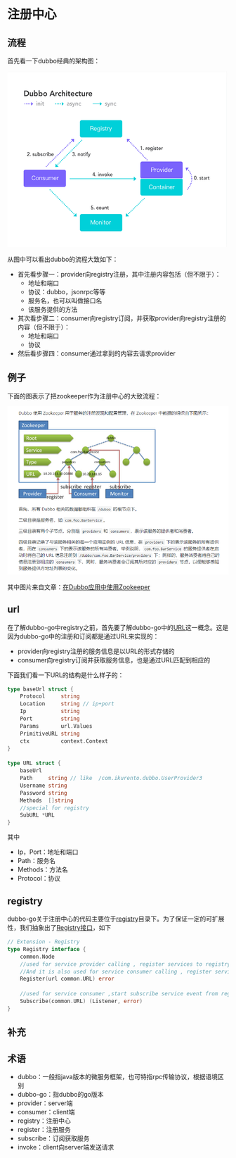# 注册中心

## 流程

首先看一下dubbo经典的架构图：

![dubbo_architecture](https://github.com/dubbo-x/registry/blob/master/img/dubbo_architecture.png)

从图中可以看出dubbo的流程大致如下：

- 首先看步骤一：provider向registry注册，其中注册内容包括（但不限于）：
  - 地址和端口
  - 协议：dubbo，jsonrpc等等
  - 服务名，也可以叫做接口名
  - 该服务提供的方法
- 其次看步骤二：consumer向registry订阅，并获取provider向registry注册的内容（但不限于）：
  - 地址和端口
  - 协议
- 然后看步骤四：consumer通过拿到的内容去请求provider

## 例子

下面的图表示了把zookeeper作为注册中心的大致流程：

![zookeeper](https://github.com/dubbo-x/registry/blob/master/img/zookeeper.png)

其中图片来自文章：[在Dubbo应用中使用Zookeeper](http://dubbo.apache.org/zh-cn/blog/dubbo-zk.html)

## url

在了解dubbo-go中registry之前，首先要了解dubbo-go中的[URL](https://github.com/apache/dubbo-go/blob/master/common/url.go#L64-L82)这一概念。这是因为dubbo-go中的注册和订阅都是通过URL来实现的：

- provider向registry注册的服务信息是以URL的形式存储的
- consumer向registry订阅并获取服务信息，也是通过URL匹配到相应的

下面我们看一下URL的结构是什么样子的：

```go
type baseUrl struct {
	Protocol     string
	Location     string // ip+port
	Ip           string
	Port         string
	Params       url.Values
	PrimitiveURL string
	ctx          context.Context
}

type URL struct {
	baseUrl
	Path     string // like  /com.ikurento.dubbo.UserProvider3
	Username string
	Password string
	Methods  []string
	//special for registry
	SubURL *URL
}
```

其中

- Ip，Port：地址和端口
- Path：服务名
- Methods：方法名
- Protocol：协议

## registry

dubbo-go关于注册中心的代码主要位于[registry](https://github.com/apache/dubbo-go/tree/master/registry)目录下。为了保证一定的可扩展性，我们抽象出了[Registry接口](https://github.com/apache/dubbo-go/blob/master/registry/registry.go)，如下

```go
// Extension - Registry
type Registry interface {
	common.Node
	//used for service provider calling , register services to registry
	//And it is also used for service consumer calling , register services cared about ,for dubbo's admin monitoring.
	Register(url common.URL) error

	//used for service consumer ,start subscribe service event from registry
	Subscribe(common.URL) (Listener, error)
}
```

## 补充

## 术语

- dubbo：一般指java版本的微服务框架，也可特指rpc传输协议，根据语境区别
- dubbo-go：指dubbo的go版本
- provider：server端
- consumer：client端
- registry：注册中心
- register：注册服务
- subscribe：订阅获取服务
- invoke：client向server端发送请求
